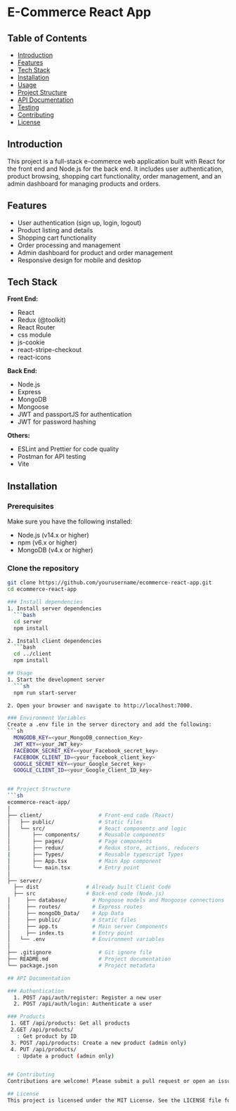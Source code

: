 # E-Commerce React App

## Table of Contents

- [Introduction](#introduction)
- [Features](#features)
- [Tech Stack](#tech-stack)
- [Installation](#installation)
- [Usage](#usage)
- [Project Structure](#project-structure)
- [API Documentation](#api-documentation)
- [Testing](#testing)
- [Contributing](#contributing)
- [License](#license)

## Introduction

This project is a full-stack e-commerce web application built with React for the front end and Node.js for the back end. It includes user authentication, product browsing, shopping cart functionality, order management, and an admin dashboard for managing products and orders.

## Features

- User authentication (sign up, login, logout)
- Product listing and details
- Shopping cart functionality
- Order processing and management
- Admin dashboard for product and order management
- Responsive design for mobile and desktop

## Tech Stack

**Front End:**

- React
- Redux (@toolkit)
- React Router
- css module
- js-cookie
- react-stripe-checkout
- react-icons

**Back End:**

- Node.js
- Express
- MongoDB
- Mongoose
- JWT and passportJS for authentication
- JWT for password hashing

**Others:**

- ESLint and Prettier for code quality
- Postman for API testing
- Vite

## Installation

### Prerequisites

Make sure you have the following installed:

- Node.js (v14.x or higher)
- npm (v6.x or higher)
- MongoDB (v4.x or higher)

### Clone the repository

  ```bash
  git clone https://github.com/yourusername/ecommerce-react-app.git
  cd ecommerce-react-app

### Install dependencies
  1. Install server dependencies
    ```bash
    cd server
    npm install
  
  2. Install client dependencies
    ```bash
    cd ../client
    npm install

## Usage
1. Start the development server
    ```sh
    npm run start-server

2. Open your browser and navigate to http://localhost:7000.

### Environment Variables
Create a .env file in the server directory and add the following:
  ```sh
    MONGODB_KEY=<your_MongoDB_connection_Key>
    JWT_KEY=<your_JWT_key>
    FACEBOOK_SECRET_KEY=<your_Facebook_secret_key>
    FACEBOOK_CLIENT_ID=<your_facebook_client_key>
    GOOGLE_SECRET_KEY=<your_Google_Secret_key>
    GOOGLE_CLIENT_ID=<your_Google_Client_ID_key>


## Project Structure
  ```sh
  ecommerce-react-app/
│
├── client/                  # Front-end code (React)
│   ├── public/              # Static files
│   └── src/                 # React components and logic
│       ├── components/      # Reusable components
│       ├── pages/           # Page components
│       ├── redux/           # Redux store, actions, reducers
|       ├── Types/           # Reusable typescript Types
│       ├── App.tsx          # Main App component
│       └── main.tsx         # Entry point
│
├── server/
    ├── dist               # Already built Client Code
    ├── src                # Back-end code (Node.js)
│     ├── database/        # Mongoose models and Mongoose connections
│     ├── routes/          # Express routes
│     ├── mongoDb_Data/    # App Data
│     ├── public/          # Static files
│     ├── app.ts           # Main server Components
│     ├── index.ts         # Entry point
│   └── .env               # Environment variables
│
├── .gitignore               # Git ignore file
├── README.md                # Project documentation
└── package.json             # Project metadata

## API Documentation

### Authentication
    1. POST /api/auth/register: Register a new user
    2. POST /api/auth/login: Authenticate a user

### Products
   1. GET /api/products: Get all products
   2.GET /api/products/
     : Get product by ID
   3. POST /api/products: Create a new product (admin only)
   4. PUT /api/products/
     : Update a product (admin only)


## Contributing
Contributions are welcome! Please submit a pull request or open an issue to discuss your changes.

## License
This project is licensed under the MIT License. See the LICENSE file for details.

